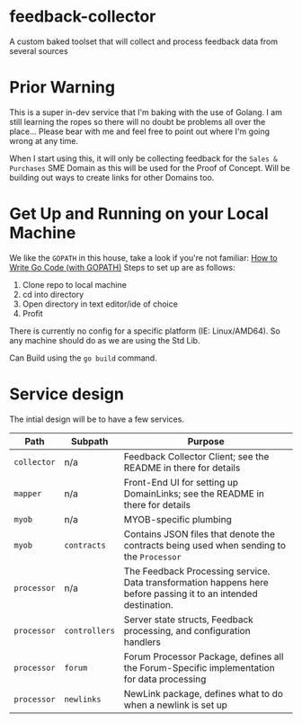 # feedback-collector
A custom baked toolset that will collect and process feedback data from several sources

# Prior Warning
This is a super in-dev service that I'm baking with the use of Golang. I am still learning the ropes so there will no doubt be problems all over the place... Please bear with me and feel free to point out where I'm going wrong at any time.

When I start using this, it will only be collecting feedback for the `Sales & Purchases` SME Domain as this will be used for the Proof of Concept. Will be building out ways to create links for other Domains too.

# Get Up and Running on your Local Machine
We like the `GOPATH` in this house, take a look if you're not familiar: [How to Write Go Code (with GOPATH)](https://golang.org/doc/gopath_code.html)
Steps to set up are as follows:
1. Clone repo to local machine
2. cd into directory
3. Open directory in text editor/ide of choice
4. Profit

There is currently no config for a specific platform (IE: Linux/AMD64). So any machine should do as we are using the Std Lib.

Can Build using the `go build` command.

# Service design
The intial design will be to have a few services.

| Path | Subpath | Purpose |
| --- | --- | --- |
| `collector` | n/a | Feedback Collector Client; see the README in there for details |
| `mapper` | n/a | Front-End UI for setting up DomainLinks; see the README in there for details |
| `myob` | n/a | MYOB-specific plumbing |
| `myob` | `contracts` | Contains JSON files that denote the contracts being used when sending to the `Processor` |
| `processor` | n/a | The Feedback Processing service. Data transformation happens here before passing it to an intended destination. |
| `processor` | `controllers` | Server state structs, Feedback processing, and configuration handlers |
| `processor` | `forum` | Forum Processor Package, defines all the Forum-Specific implementation for data processing |
| `processor` | `newlinks` | NewLink package, defines what to do when a newlink is set up |
